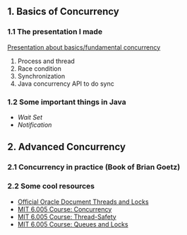## 1. Basics of Concurrency
### 1.1 The presentation I made
[Presentation about basics/fundamental concurrency](Concurrency.pdf)

1. Process and thread
2. Race condition
3. Synchronization
4. Java concurrency API to do sync

### 1.2 Some important things in Java
* *Wait Set*
* *Notification*


## 2. Advanced Concurrency
### 2.1 Concurrency in practice (Book of Brian Goetz)

### 2.2 Some cool resources
* [Official Oracle Document Threads and Locks](https://docs.oracle.com/javase/specs/jls/se7/html/jls-17.html)
* [MIT 6.005 Course: Concurrency](http://web.mit.edu/6.005/www/fa14/classes/17-concurrency/)
* [MIT 6.005 Course: Thread-Safety](http://web.mit.edu/6.005/www/fa14/classes/18-thread-safety/)
* [MIT 6.005 Course: Queues and Locks](http://web.mit.edu/6.005/www/fa14/classes/20-queues-locks/)
